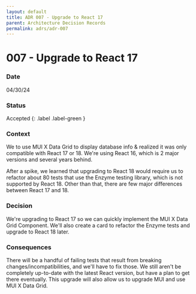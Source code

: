 ```yaml
---
layout: default
title: ADR 007 - Upgrade to React 17
parent: Architecture Decision Records
permalink: adrs/adr-007
---
```


# 007 - Upgrade to React 17

### Date

04/30/24

### Status

Accepted
{: .label .label-green }

### Context

We to use MUI X Data Grid to display database info & realized it was only compatible with React 17 or 18. We're using React 16, which is 2 major versions and several years behind.

After a spike, we learned that upgrading to React 18 would require us to refactor about 80 tests that use the Enzyme testing library, which is not supported by React 18. Other than that, there are few major differences between React 17 and 18.

### Decision

We're upgrading to React 17 so we can quickly implement the MUI X Data Grid Component. We'll also create a card to refactor the Enzyme tests and upgrade to React 18 later.

### Consequences

There will be a handful of failing tests that result from breaking changes/incompatibilities, and we'll have to fix those.
We still aren't be completely up-to-date with the latest React version, but have a plan to get there eventually. 
This upgrade will also allow us to upgrade MUI and use MUI X Data Grid.
